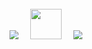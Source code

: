<!--My repos are organized in [GitHub projects](https://github.com/etfovac?tab=projects&type=classic)-->
<br>
<!-- My other profiles: &nbsp;&nbsp;-->
<a href="https://www.linkedin.com/in/etfovac/"><img src="https://cdn.icon-icons.com/icons2/99/PNG/32/linkedin_socialnetwork_17441.png"></a> &emsp; 
<a href="https://www.youracclaim.com/users/nikola-jovanovic.bf86d5ba"><img src="https://info.credly.com/hs-fs/hubfs/Credly_Logo_Orange_10-Inch.png?width=260&height=130&name=Credly_Logo_Orange_10-Inch.png" width=55 hight=55></a> &emsp; 
<a href="https://www.researchgate.net/profile/Nikola-Jovanovic-10"><img src="https://cdn.icon-icons.com/icons2/2108/PNG/32/researchgate_icon_130843.png"></a> &emsp; 
<!-- <a href="https://github.com/etfovac"><img src="https://cdn.icon-icons.com/icons2/936/PNG/32/github-logo_icon-icons.com_73546.png"></a> &emsp; -->
<!-- <a href="https://www.sololearn.com/profile/4764081"><img src="https://blob.sololearn.com/avatars/sololearn.png" width=37 hight=37></a> &emsp; -->
<br>
<!--
**etfovac/etfovac** is a ✨ _special_ ✨ repository because its `README.md` (this file) appears on your GitHub profile.
-->
<br>
 <!--My old movie lists: &nbsp;
<a href="https://www.imdb.com/list/ls042957621/"><img src="https://upload.wikimedia.org/wikipedia/commons/thumb/6/69/IMDB_Logo_2016.svg/320px-IMDB_Logo_2016.svg.png" width=32 hight=32></a> and I love memes and comics like this one:  
<!--<a href="https://developerslife.tech/en/uploads/2022/03/tirinhaEN-229.png"><img src="https://developerslife.tech/en/uploads/2022/03/tirinhaEN-229.png" alt="" title="" /></a>-->
<!--<small><a href="https://developerslife.tech/en/">The Developer's Life</a></small>-->
